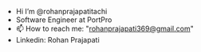 - Hi I’m @rohanprajapatitachi
- Software Engineer at PortPro
- 📫 How to reach me:  "rohanprajapati369@gmail.com"
- Linkedin: Rohan Prajapati


<!--code code code
rohanprajapatitachi/rohanprajapatitachi is a ✨ special ✨ repository because its `README.md` (this file) appears on your GitHub profile.
You can click the Preview link to take a look at your .
-->
